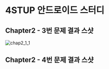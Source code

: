 # 4STUP 안드로이드 스터디  
## Chapter2 - 3번 문제 결과 스샷  
![chap2_1_1](https://user-images.githubusercontent.com/41707077/94361086-d02faf80-00ec-11eb-8789-398197427713.png)


## Chapter2 - 4번 문제 결과 스샷  
